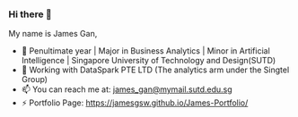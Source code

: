 ### Hi there 👋

My name is James Gan,

- 📖 Penultimate year | Major in Business Analytics | Minor in Artificial Intelligence | Singapore University of Technology and Design(SUTD)
- 🔭 Working with DataSpark PTE LTD (The analytics arm under the Singtel Group)
- 📫 You can reach me at: james_gan@mymail.sutd.edu.sg
- ⚡ Portfolio Page: https://jamesgsw.github.io/James-Portfolio/

<!--
- 🌱 I’m currently learning ...
- 👯 I’m looking to collaborate on ...
- 🤔 I’m looking for help with ...
- 💬 Ask me about ...
-->
